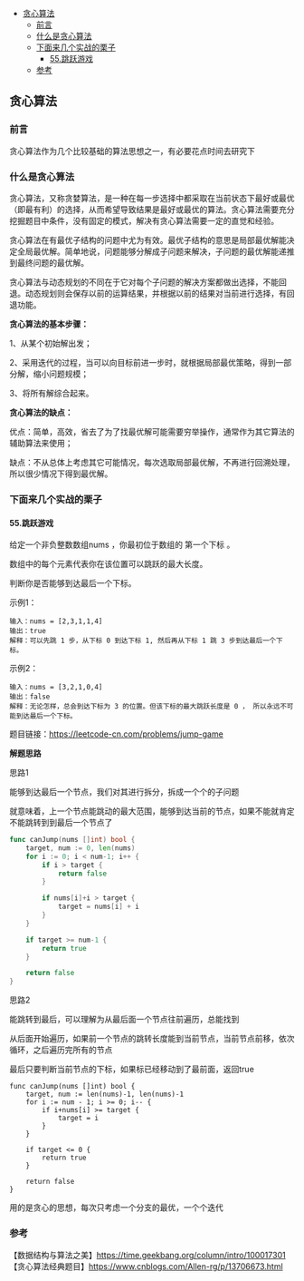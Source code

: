 <!-- START doctoc generated TOC please keep comment here to allow auto update -->
<!-- DON'T EDIT THIS SECTION, INSTEAD RE-RUN doctoc TO UPDATE -->

- [贪心算法](#%E8%B4%AA%E5%BF%83%E7%AE%97%E6%B3%95)
  - [前言](#%E5%89%8D%E8%A8%80)
  - [什么是贪心算法](#%E4%BB%80%E4%B9%88%E6%98%AF%E8%B4%AA%E5%BF%83%E7%AE%97%E6%B3%95)
  - [下面来几个实战的栗子](#%E4%B8%8B%E9%9D%A2%E6%9D%A5%E5%87%A0%E4%B8%AA%E5%AE%9E%E6%88%98%E7%9A%84%E6%A0%97%E5%AD%90)
    - [55.跳跃游戏](#55%E8%B7%B3%E8%B7%83%E6%B8%B8%E6%88%8F)
  - [参考](#%E5%8F%82%E8%80%83)

<!-- END doctoc generated TOC please keep comment here to allow auto update -->

## 贪心算法

### 前言

贪心算法作为几个比较基础的算法思想之一，有必要花点时间去研究下  

### 什么是贪心算法

贪心算法，又称贪婪算法，是一种在每一步选择中都采取在当前状态下最好或最优（即最有利）的选择，从而希望导致结果是最好或最优的算法。贪心算法需要充分挖掘题目中条件，没有固定的模式，解决有贪心算法需要一定的直觉和经验。  

贪心算法在有最优子结构的问题中尤为有效。最优子结构的意思是局部最优解能决定全局最优解。简单地说，问题能够分解成子问题来解决，子问题的最优解能递推到最终问题的最优解。  

贪心算法与动态规划的不同在于它对每个子问题的解决方案都做出选择，不能回退。动态规划则会保存以前的运算结果，并根据以前的结果对当前进行选择，有回退功能。  

**贪心算法的基本步骤：**    

1、从某个初始解出发；  

2、采用迭代的过程，当可以向目标前进一步时，就根据局部最优策略，得到一部分解，缩小问题规模；  

3、将所有解综合起来。

**贪心算法的缺点：**   

优点：简单，高效，省去了为了找最优解可能需要穷举操作，通常作为其它算法的辅助算法来使用；   

缺点：不从总体上考虑其它可能情况，每次选取局部最优解，不再进行回溯处理，所以很少情况下得到最优解。   

### 下面来几个实战的栗子

#### 55.跳跃游戏

给定一个非负整数数组nums ，你最初位于数组的 第一个下标 。

数组中的每个元素代表你在该位置可以跳跃的最大长度。

判断你是否能够到达最后一个下标。

示例1：

```
输入：nums = [2,3,1,1,4]
输出：true
解释：可以先跳 1 步，从下标 0 到达下标 1, 然后再从下标 1 跳 3 步到达最后一个下标。
```

示例2： 

```
输入：nums = [3,2,1,0,4]
输出：false
解释：无论怎样，总会到达下标为 3 的位置。但该下标的最大跳跃长度是 0 ， 所以永远不可能到达最后一个下标。
```

题目链接：https://leetcode-cn.com/problems/jump-game

**解题思路**  

思路1  

能够到达最后一个节点，我们对其进行拆分，拆成一个个的子问题  

就意味着，上一个节点能跳动的最大范围，能够到达当前的节点，如果不能就肯定不能跳转到到最后一个节点了   

```go
func canJump(nums []int) bool {
	target, num := 0, len(nums)
	for i := 0; i < num-1; i++ {
		if i > target {
			return false
		}

		if nums[i]+i > target {
			target = nums[i] + i
		}
	}

	if target >= num-1 {
		return true
	}

	return false
}
```

思路2  

能跳转到最后，可以理解为从最后面一个节点往前遍历，总能找到  

从后面开始遍历，如果前一个节点的跳转长度能到当前节点，当前节点前移，依次循环，之后遍历完所有的节点

最后只要判断当前节点的下标，如果标已经移动到了最前面，返回true  

```
func canJump(nums []int) bool {
	target, num := len(nums)-1, len(nums)-1
	for i := num - 1; i >= 0; i-- {
		if i+nums[i] >= target {
			target = i
		}
	}

	if target <= 0 {
		return true
	}

	return false
}
```

用的是贪心的思想，每次只考虑一个分支的最优，一个个迭代   



### 参考

【数据结构与算法之美】https://time.geekbang.org/column/intro/100017301    
【贪心算法经典题目】https://www.cnblogs.com/Allen-rg/p/13706673.html    